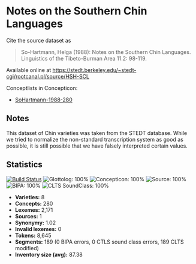 # Notes on the Southern Chin Languages

Cite the source dataset as

> So-Hartmann, Helga (1988): Notes on the Southern Chin Languages. Linguistics of the Tibeto-Burman Area 11.2: 98-119.

Available online at https://stedt.berkeley.edu/~stedt-cgi/rootcanal.pl/source/HSH-SCL


Conceptlists in Concepticon:
- [SoHartmann-1988-280](https://concepticon.clld.org/contributions/SoHartmann-1988-280)
## Notes

This dataset of Chin varieties was taken from the STEDT database. While we tried to normalize the non-standard transcription system as good as possible, it is still possible that we have falsely interpreted certain values.



## Statistics


[![Build Status](https://travis-ci.org/lexibank/sohartmannchin.svg?branch=master)](https://travis-ci.org/lexibank/sohartmannchin)
![Glottolog: 100%](https://img.shields.io/badge/Glottolog-100%25-brightgreen.svg "Glottolog: 100%")
![Concepticon: 100%](https://img.shields.io/badge/Concepticon-100%25-brightgreen.svg "Concepticon: 100%")
![Source: 100%](https://img.shields.io/badge/Source-100%25-brightgreen.svg "Source: 100%")
![BIPA: 100%](https://img.shields.io/badge/BIPA-100%25-brightgreen.svg "BIPA: 100%")
![CLTS SoundClass: 100%](https://img.shields.io/badge/CLTS%20SoundClass-100%25-brightgreen.svg "CLTS SoundClass: 100%")

- **Varieties:** 8
- **Concepts:** 280
- **Lexemes:** 2,171
- **Sources:** 1
- **Synonymy:** 1.02
- **Invalid lexemes:** 0
- **Tokens:** 8,645
- **Segments:** 189 (0 BIPA errors, 0 CTLS sound class errors, 189 CLTS modified)
- **Inventory size (avg):** 87.38